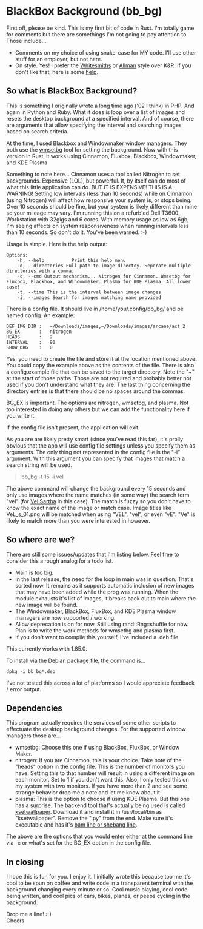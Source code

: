 

# BlackBox Background (bb_bg)

First off, please be kind. This is my first bit of code in Rust. I'm totally game for comments but there are somethings I'm not going to pay attention to. Those include...

* Comments on my choice of using snake_case for MY code. I'll use other stuff for an employer, but not here. 
* On style. Yes! I prefer the [Whitesmiths](https://en.wikipedia.org/wiki/Indentation_style#Whitesmiths) or [Allman](https://en.wikipedia.org/wiki/Indentation_style#Whitesmiths) style over K&R. If you 
don't like that, here is some [help](https://www.therapyden.com/).


## So what is BlackBox Background? 

This is something I originally wrote a long time ago ('02 I think) in PHP. And again in Python and Ruby. What it does is loop over a list of images and resets the desktop background at a specified 
interval. And of course, there are arguments that allow specifying the interval and searching images based on search criteria. 

At the time, I used Blackbox and Windowmaker window managers. They both use the [wmsetbg](https://www.windowmaker.org/docs/manpages/wmsetbg.html) tool for setting the background. Now with this version in 
Rust, it works using Cinnamon, Fluxbox, Blackbox, Windowmaker, and KDE Plasma. 

Something to note here... Cinnamon uses a tool called Nitrogen to set backgrounds. Expensive (LOL), but powerful. It, by itself can do most of what this little application can do. BUT IT IS EXPENSIVE! 
THIS IS A WARNING! Setting low intervals (less than 10 seconds) while on Cinnamon (using Nitrogen) will affect how responsive your system is, or stops being. Over 10 seconds should be fine, but your 
system is likely different than mine so your mileage may vary. I'm running this on a refurb'ed Dell T3600 Workstation with 32gigs and 6 cores. With memory usage as low as 6gb, I'm seeing affects on 
system responsiveness when running intervals less than 10 seconds. So don't do it. You've been warned. :-)

Usage is simple. Here is the help output:

```
Options:
    -h, --help          Print this help menu
    -d, --directories Full path to image directoy. Seperate multiple directories with a comma.
    -c, --cmd Output mechanism... Nitrogen for Cinnamon. Wmsetbg for Fluxbox, Blackbox, and Windowmaker. Plasma for KDE Plasma. All lower case!
    -t, --time This is the interval between image changes
    -i, --images Search for images matching name provided
```

There is a config file. It should live in /home/you/.config/bb_bg/ and be named config. An example:

```
DEF_IMG_DIR :   ~/Downloads/images,~/Downloads/images/arcane/act_2
BG_EX       :   nitrogen
HEADS       :   2
INTERVAL    :   90
SHOW_DBG    :   0
```

Yes, you need to create the file and store it at the location mentioned above. You could copy the example above as the contents of the file. There is also a 
config.example file that can be saved to the target directory. Note the "~" at the start of those paths. Those are not required and probably better not used if you don't 
understand what they are. The last thing concerning the directory entries is that there should be no spaces around the commas. 

BG_EX is important. The options are nitrogen, wmsetbg, and plasma. Not too interested in doing any others but we can add the functionality here if you write it. 

If the config file isn't present, the application will exit. 

As you are are likely pretty smart (since you've read this far), it's prolly obvious that the app will use config file settings unless you specify them as arguments. The 
only thing not represented in the config file is the "-i" argument. With this argument you can specify that images that match a search string will be used. 

>bb_bg -t 15 -i vel

The above command will change the background every 15 seconds and only use images where the name matches (in some way) the search term "vel" (for [Vel Sartha](https://duckduckgo.com/?t=h_&q=vel+sartha&iax=images&ia=images) in this case). 
The match is fuzzy so you don't have to know the exact name of the image or match case. Image titles like VeL_s_01.png will be matched when using "VEL", "vel", or even "vE". "Ve" is likely to match more than 
you were interested in however. 


## So where are we?

There are still some issues/updates that I'm listing below. Feel free to consider this a rough analog for a todo list. 

* Main is too big. 
* In the last release, the need for the loop in main was in question. That's sorted now. It remains as it supports automatic inclusion of new images that may have been added while the prog was running. When the module exhausts it's list of images, it breaks back out to main where the new image will be found. 
* The Windowmaker, BlackBox, FluxBox, and KDE Plasma window managers are now supported / working. 
* Allow deprecation is on for now. Still using rand::Rng::shuffle for now. Plan is to write the work methods for wmsetbg and plasma first.
* If you don't want to compile this yourself, I've included a .deb file. 

This currently works with 1.85.0. 

To install via the Debian package file, the command is...

```dpkg -i bb_bg*.deb```

I've not tested this across a lot of platforms so I would appreciate feedback / error output. 


## Dependencies

This program actually requires the services of some other scripts to effectuate the desktop background changes. For the supported window managers those are...

* wmsetbg:		Choose this one if using BlackBox, FluxBox, or Window Maker. 
* nitrogen:		If you are Cinnamon, this is your choice. Take note of the "heads" option in the config file. This is the number of monitors you have. Setting this to that number will result in using a different image on each monitor. Set to 1 if you don't want this. Also, I only tested this on my system with two monitors. If you have more than 2 and see some strange behavior drop me a note and let me know about it. 
* plasma:		This is the option to choose if using KDE Plasma. But this one has a surprise. The backend tool that's actually being used is called [ksetwallpaper](https://github.com/pashazz/ksetwallpaper). Download it and install it in /usr/local/bin as "ksetwallpaper". Remove the ".py" from the end. Make sure it's executable and has it's [bam line or shebang line](https://en.wikipedia.org/wiki/Shebang_(Unix)). 

The above are the options that you would enter either at the command line via -c or what's set for the BG_EX option in the config file. 


## In closing

I hope this is fun for you. I enjoy it. I initially wrote this because too me it's cool to be spun on coffee and write code in a transparent terminal with the background changing every minute or so. 
Cool music playing, cool code being written, and cool pics of cars, bikes, planes, or peeps cycling in the background. 

Drop me a line! :-)\
Cheers

